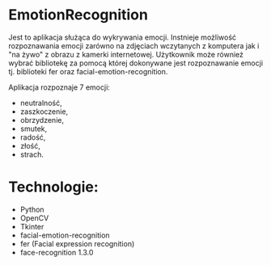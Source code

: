 # EmotionRecognition 
Jest to aplikacja służąca do wykrywania emocji. Instnieje możliwość rozpoznawania emocji zarówno na zdjęciach wczytanych z komputera jak i "na żywo" z obrazu z kamerki internetowej. Użytkownik może również wybrać bibliotekę za pomocą której dokonywane jest rozpoznawanie emocji tj. biblioteki fer oraz facial-emotion-recognition. 

Aplikacja rozpoznaje 7 emocji: 
* neutralność, 
* zaszkoczenie, 
* obrzydzenie, 
* smutek,
* radość, 
* złość, 
* strach.

# Technologie:
* Python
* OpenCV
* Tkinter
* facial-emotion-recognition
* fer (Facial expression recognition)
* face-recognition 1.3.0
